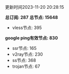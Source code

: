 更新时间2023-11-20 20:28:15

**总订阅: 287**
**总节点: 15648**
- vless节点: 395

**google ping有效节点: 830**
- ssr节点: 165
- v2ray节点: 230
- ss节点: 368
- trojan节点: 67
